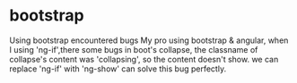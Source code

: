 # bootstrap
Using bootstrap encountered bugs
My pro using bootstrap & angular, when I using 'ng-if',there some bugs in boot's collapse, the classname of collapse's content was 'collapsing', so the content doesn't show.
we can replace 'ng-if' with 'ng-show' can solve this bug perfectly.

